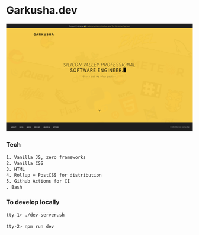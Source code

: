 # Garkusha.dev

<img src="https://github.com/sergio-garkusha/garkusha.dev/blob/main/assets/images/Github-showcase.png?raw=true">

### Tech

```
1. Vanilla JS, zero frameworks
2. Vanilla CSS
3. HTML
4. Rollup + PostCSS for distribution
5. Github Actions for CI
. Bash
```

### To develop locally

```sh
tty-1> ./dev-server.sh
```

```sh
tty-2> npm run dev
```
